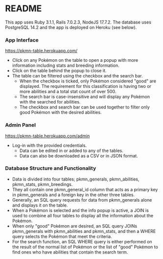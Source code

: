 # README

This app uses Ruby 3.1.1, Rails 7.0.2.3, NodeJS 17.7.2. The database uses PostgreSQL 14.2 and the app is deployed on Heroku (see below).

### App Interface
https://pkmn-table.herokuapp.com/

- Click on any Pokémon on the table to open a popup with more information including stats and breeding information.
- Click on the table behind the popup to close it.
- The table can be filtered using the checkbox and the search bar.
  - When the checkbox is ticked, only Pokémon considered "good" are displayed. The requirement for this classification is having two or more abilities and a total stat count of over 500. 
  - The search bar is case-insensitive and will display any Pokémon with the searched for abilities. 
  - The checkbox and search bar can be used together to filter only good Pokémon with the desired abilities.


### Admin Panel
https://pkmn-table.herokuapp.com/admin

- Log-in with the provided credentials.
  - Data can be edited in or added to any of the tables.
  - Data can also be downloaded as a CSV or in JSON format.


### Database Structure and Functionality
- Data is divided into four tables; pkmn_generals, pkmn_abilities, pkmn_stats, pkmn_breedings.
- They all contain one pkmn_general_id column that acts as a primary key in pkmn_generals and a foreign key in the other three tables.
- Generally, an SQL query requests for data from pkmn_generals alone and displays it on the table.
- When a Pokémon is selected and the info popup is active, a JOIN is used to combine all four tables to display all the information about the Pokémon.
- When only "good" Pokémon are desired, an SQL query JOINs pkmn_generals with pkmn_abilities and pkmn_stats, and then a WHERE query selects the Pokémon that meet the criteria.
- For the search function, an SQL WHERE query is either performed on the result of the normal list of Pokémon or the list of "good" Pokémon to find ones who have abilities that contain the search term.
